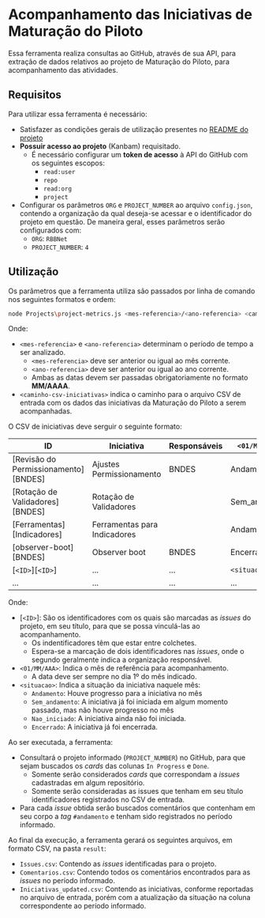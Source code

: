 # Acompanhamento das Iniciativas de Maturação do Piloto

Essa ferramenta realiza consultas ao GitHub, através de sua API, para extração de dados relativos ao projeto de Maturação do Piloto, para acompanhamento das atividades.

## Requisitos

Para utilizar essa ferramenta é necessário:

- Satisfazer as condições gerais de utilização presentes no [README do projeto](../README.md)
- **Possuir acesso ao projeto** (Kanbam) requisitado.
  - É necessário configurar um **token de acesso** à API do GitHub com os seguintes escopos:
    - `read:user`
    - `repo`
    - `read:org`
    - `project`
- Configurar os parâmetros `ORG` e `PROJECT_NUMBER` ao arquivo `config.json`, contendo a organização da qual deseja-se acessar e o identificador do projeto em questão. De maneira geral, esses parâmetros serão configurados com:
  - `ORG`: `RBBNet`
  - `PROJECT_NUMBER`: `4`

## Utilização

Os parâmetros que a ferramenta utiliza são passados por linha de comando nos seguintes formatos e ordem:

```bash
node Projects\project-metrics.js <mes-referencia>/<ano-referencia> <caminho-csv-iniciativas>
```

Onde:
- `<mes-referencia>` e `<ano-referencia>` determinam o período de tempo a ser analizado.
  - `<mes-referencia>` deve ser anterior ou igual ao mês corrente.
  - `<ano-referencia>` deve ser anterior ou igual ao ano corrente.
  - Ambas as datas devem ser passadas obrigatoriamente no formato **MM/AAAA**.
- `<caminho-csv-iniciativas>` indica o caminho para o arquivo CSV de entrada com os dados das iniciativas da Maturação do Piloto a serem acompanhadas.

O CSV de iniciativas deve serguir o seguinte formato:

| ID                                       | Iniciativa                   | Responsáveis | `<01/MM/AAAA>` | `<01/MM/AAAA>` | `<01/MM/AAAA>` | ... |
| ---------------------------------------- | ---------------------------- | ------------ | -------------- | -------------- | -------------- | --- |
| \[Revisão do Permissionamento\]\[BNDES\] | Ajustes Permissionamento     | BNDES        | Andamento      | ...            | ...            | ... |
| \[Rotação de Validadores\]\[BNDES\]      | Rotação de Validadores       |              | Sem_andamento  | ...            | ...            | ... |
| \[Ferramentas\]\[Indicadores\]           | Ferramentas para Indicadores |              | Andamento      | ...            | ...            | ... |
| \[observer-boot\]\[BNDES\]               | Observer boot                | BNDES        | Encerrado      | ...            | ...            | ... |
| \[`<ID>`\]\[`<ID>`\]                     | ...                          | ...          | `<situacao>`   | `<situacao>`   | `<situacao>`   | ... |
| ...                                      | ...                          | ...          | ...            | ...            | ...            | ... |

Onde:
- \[`<ID>`\]: São os identificadores com os quais são marcadas as *issues* do projeto, em seu título, para que se possa vinculá-las ao acompanhamento.
  - Os indentificadores têm que estar entre colchetes.
  - Espera-se a marcação de dois identificadores nas *issues*, onde o segundo geralmente indica a organização responsável.
- `<01/MM/AAA>`: Indica o mês de referência para acompanhamento.
  - A data deve ser sempre no dia 1º do mês indicado.
- `<situacao>`: Indica a situação da iniciativa naquele mês:
  - `Andamento`: Houve progresso para a iniciativa no mês
  - `Sem_andamento`: A iniciativa já foi iniciada em algum momento passado, mas não houve progresso no mês
  - `Nao_iniciado`: A iniciativa ainda não foi iniciada.
  - `Encerrado`: A iniciativa já foi encerrada.

Ao ser executada, a ferramenta:
- Consultará o projeto informado (`PROJECT_NUMBER`) no GitHub, para que sejam buscados os *cards* das colunas `In Progress` e `Done`.
  - Somente serão considerados *cards* que correspondam a *issues* cadastradas em algum repositório.
  - Somente serão consideradas as issues que tenham em seu título identificadores registrados no CSV de entrada.
- Para cada *issue* obtida serão buscados comentários que contenham em seu corpo a *tag* `#andamento` e tenham sido registrados no período informado.

Ao final da execução, a ferramenta gerará os seguintes arquivos, em formato CSV, na pasta `result`:
- `Issues.csv`: Contendo as *issues* identificadas para o projeto.
- `Comentarios.csv`: Contendo todos os comentários encontrados para as *issues* no período informado.
- `Iniciativas_updated.csv`: Contendo as iniciativas, conforme reportadas no arquivo de entrada, porém com a atualização da situação na coluna correspondente ao período informado.
